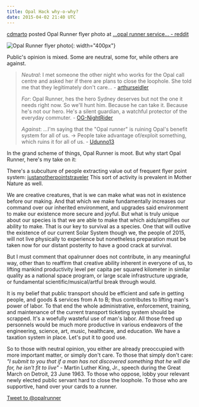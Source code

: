 ```yaml
---
title: Opal Hack why-o-why?
date: 2015-04-02 21:40 UTC
---
```


<style>
@media (min-width: 700px) {
  [role=main] {
    width: 45vw; } }
</style>

[cdmarto](http://www.reddit.com/user/cdmarto) posted Opal Runner flyer photo at [...opal runner service... - reddit](http://www.reddit.com/r/sydney/comments/30uwbt/someone_is_offering_an_opal_runner_service_to/)

![Opal Runner flyer photo](2015-04-03-opal-hack-why-o-why/flyer-photo.jpg "Opal Runner flyer photo"){: width="400px"}

Public's opinion is mixed. Some are neutral, some for, while others are against.

> _Neutral_: I met someone the other night who works for the Opal call centre and asked her if there are plans to close the loophole. She told me that they legitimately don't care... - [arthurseidler](http://www.reddit.com/user/arthurseidler)
>
> _For_: Opal Runner, hes the hero Sydney deserves but not the one it needs right now. So we'll hunt him. Because he can take it. Because he's not our hero. He's a silent guardian, a watchful protector of the everyday commuter. - [OG-NightRider](http://www.reddit.com/user/OG-NightRider)
>
> _Against_: ...I'm saying that the "Opal runner" is ruining Opal's benefit system for all of us. -> People take advantage of/exploit something, which ruins it for all of us. - [Udunno13](http://www.reddit.com/user/Udunno13)

In the grand scheme of things, Opal Runner is moot. But why start Opal Runner, here's my take on it:

There's a subculture of people extracting value out of frequent flyer point system: [justanotherpointstraveler](http://justanotherpointstraveler.boardingarea.com/) This sort of activity is prevalent in Mother Nature as well.

We are creative creatures, that is we can make what was not in existence before our making. And that which we make fundamentally increases our command over our inherited environment, and upgrades said environment to make our existence more secure and joyful. But what is truly unique about our species is that we are able to make that which aids/amplifies our ability to make. That is our key to survival as a species. One that will outlive the existence of our current Solar System though we, the people of 2015, will not live physically to experience but nonetheless preparation must be taken now for our distant posterity to have a good crack at survival.

But I must comment that opalrunner does not contribute, in any meaningful way, other than to reaffirm that creative ability inherent in everyone of us, to lifting mankind productivity level per capita per squared kilometer in similar quality as a national space program, or large scale infrastructure upgrade, or fundamental scientific/musical/artful break through would.

It is my belief that public transport should be efficient and safe in getting people, and goods & services from A to B; thus contributes to lifting man's power of labor. To that end the whole administrative, enforcement, training, and maintenance of the current transport ticketing system should be scrapped. It's a woefully wasteful use of man's labor. All those freed up personnels would be much more productive in various endeavors of the engineering, science, art, music, healthcare, and education. We have a taxation system in place. Let's put it to good use.

So to those with neutral opinion, you either are already preoccupied with more important matter, or simply don't care. To those that simply don't care: _"I submit to you that if a man has not discovered something that he will die for, he isn't fit to live"_ - Martin Luther King, Jr., speech during the Great March on Detroit, 23 June 1963. To those who oppose, lobby your relevant newly elected public servant hard to close the loophole. To those who are supportive, hand over your cards to a runner.

<a class="twitter-mention-button" href="https://twitter.com/intent/tweet?screen_name=opalrunner">Tweet to @opalrunner</a>
